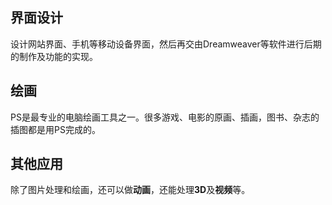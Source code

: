 ## 界面设计

设计网站界面、手机等移动设备界面，然后再交由Dreamweaver等软件进行后期的制作及功能的实现。

## 绘画

PS是最专业的电脑绘画工具之一。很多游戏、电影的原画、插画，图书、杂志的插图都是用PS完成的。

## 其他应用

除了图片处理和绘画，还可以做**动画**，还能处理**3D**及**视频**等。

